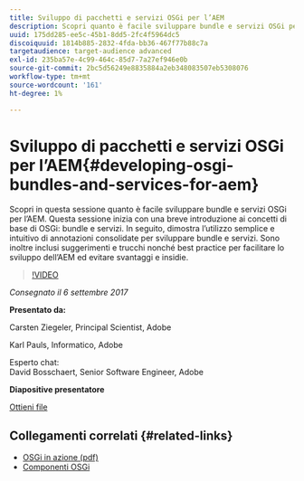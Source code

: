 ```yaml
---
title: Sviluppo di pacchetti e servizi OSGi per l’AEM
description: Scopri quanto è facile sviluppare bundle e servizi OSGi per l’AEM. Questa sessione inizia con una breve introduzione ai concetti di base di OSGi.
uuid: 175dd285-ee5c-45b1-8dd5-2fc4f5964dc5
discoiquuid: 1814b885-2832-4fda-bb36-467f77b88c7a
targetaudience: target-audience advanced
exl-id: 235ba57e-4c99-464c-85d7-7a27ef946e0b
source-git-commit: 2bc5d56249e8835884a2eb348083507eb5308076
workflow-type: tm+mt
source-wordcount: '161'
ht-degree: 1%

---
```


# Sviluppo di pacchetti e servizi OSGi per l’AEM{#developing-osgi-bundles-and-services-for-aem}

Scopri in questa sessione quanto è facile sviluppare bundle e servizi OSGi per l’AEM. Questa sessione inizia con una breve introduzione ai concetti di base di OSGi: bundle e servizi. In seguito, dimostra l’utilizzo semplice e intuitivo di annotazioni consolidate per sviluppare bundle e servizi. Sono inoltre inclusi suggerimenti e trucchi nonché best practice per facilitare lo sviluppo dell’AEM ed evitare svantaggi e insidie.

>[!VIDEO](https://video.tv.adobe.com/v/19654/?quality=9)

*Consegnato il 6 settembre 2017*

**Presentato da:**

Carsten Ziegeler, Principal Scientist, Adobe

Karl Pauls, Informatico, Adobe

Esperto chat:\
David Bosschaert, Senior Software Engineer, Adobe

**Diapositive presentatore**

[Ottieni file](assets/aem-gems-osgi-best-practices-090617.pdf)

## Collegamenti correlati {#related-links}

* [OSGi in azione (pdf)](https://manning-content.s3.amazonaws.com/download/9/86fba2b-2ea2-48cc-855d-39e06df49ceb/OSGIiAsamplech1.pdf)
* [Componenti OSGi](https://blog.osoco.de/2015/08/osgi-components-simply-simple-part-i/)